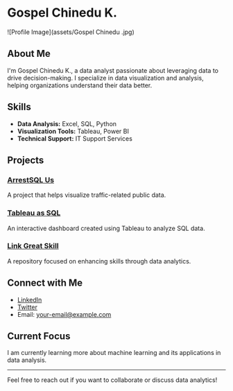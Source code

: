 # Gospel Chinedu K.

![Profile Image](assets/Gospel Chinedu .jpg) <!-- Replace with your actual image link -->

## About Me
I'm Gospel Chinedu K., a data analyst passionate about leveraging data to drive decision-making. I specialize in data visualization and analysis, helping organizations understand their data better.

## Skills
- **Data Analysis:** Excel, SQL, Python
- **Visualization Tools:** Tableau, Power BI
- **Technical Support:** IT Support Services

## Projects
### [ArrestSQL Us](https://github.com/yourusername/arrest-sql-us)
A project that helps visualize traffic-related public data.

### [Tableau as SQL](https://github.com/yourusername/tableau-sql)
An interactive dashboard created using Tableau to analyze SQL data.

### [Link Great Skill](https://github.com/yourusername/link-great-skill)
A repository focused on enhancing skills through data analytics.

## Connect with Me
- [LinkedIn](https://www.linkedin.com/in/yourprofile)
- [Twitter](https://twitter.com/yourprofile)
- Email: [your-email@example.com](mailto:your-email@example.com)

## Current Focus
I am currently learning more about machine learning and its applications in data analysis.

---

Feel free to reach out if you want to collaborate or discuss data analytics!

